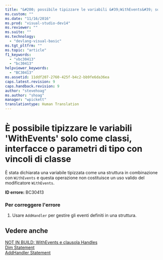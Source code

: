 ```yaml
---
title: "&#200; possibile tipizzare le variabili &#39;WithEvents&#39; solo come classi, interfacce o parametri di tipo con vincoli di classe | Microsoft Docs"
ms.custom: ""
ms.date: "11/16/2016"
ms.prod: "visual-studio-dev14"
ms.reviewer: ""
ms.suite: ""
ms.technology: 
  - "devlang-visual-basic"
ms.tgt_pltfrm: ""
ms.topic: "article"
f1_keywords: 
  - "vbc30413"
  - "bc30413"
helpviewer_keywords: 
  - "BC30413"
ms.assetid: 11ddf207-2760-425f-b4c2-bb9fe6da36ea
caps.latest.revision: 9
caps.handback.revision: 9
author: "stevehoag"
ms.author: "shoag"
manager: "wpickett"
translationtype: Human Translation
---
```

# &#200; possibile tipizzare le variabili &#39;WithEvents&#39; solo come classi, interfacce o parametri di tipo con vincoli di classe
È stata dichiarata una variabile tipizzata come una struttura in combinazione con `WithEvents` e questa operazione non costituisce un uso valido del modificatore `WithEvents`.  
  
 **ID errore:** BC30413  
  
### Per correggere l'errore  
  
1.  Usare `AddHandler` per gestire gli eventi definiti in una struttura.  
  
## Vedere anche  
 [NOT IN BUILD: WithEvents e clausola Handles](http://msdn.microsoft.com/it-it/072b9cf6-6298-46f1-849e-4edc1631564c)   
 [Dim Statement](../../visual-basic/language-reference/statements/dim-statement.md)   
 [AddHandler Statement](../../visual-basic/language-reference/statements/addhandler-statement.md)